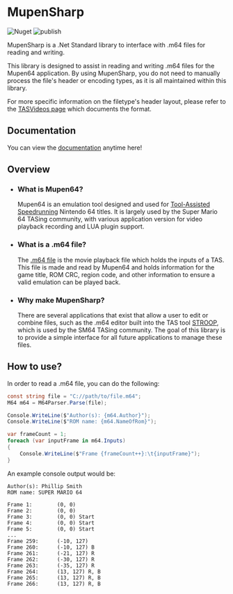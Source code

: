 # MupenSharp
![Nuget](https://img.shields.io/nuget/v/MupenSharp) ![publish](https://github.com/TimeTravelPenguin/MupenSharp/workflows/publish/badge.svg)

MupenSharp is a .Net Standard library to interface with .m64 files for reading and writing.

This library is designed to assist in reading and writing .m64 files for the Mupen64 application. By using MupenSharp, you do not need to manually process the file's header or encoding types, as it is all maintained within this library.

For more specific information on the filetype's header layout, please refer to the [TASVideos page](http://tasvideos.org/EmulatorResources/Mupen/M64.html) which documents the format.

## Documentation

You can view the [documentation](https://timetravelpenguin.github.io/MupenSharp/) anytime here!

## Overview

- ### What is Mupen64?

  Mupen64 is an emulation tool designed and used for [Tool-Assisted Speedrunning](https://en.wikipedia.org/wiki/Tool-assisted_speedrun) Nintendo 64 titles. It is largely used by the Super Mario 64 TASing community, with various application version for video playback recording and LUA plugin support.


- ### What is a .m64 file?

  The [.m64 file](http://tasvideos.org/EmulatorResources/Mupen/M64.html) is the movie playback file which holds the inputs of a TAS. This file is made and read by Mupen64 and holds information for the game title, ROM CRC, region code, and other information to ensure a valid emulation can be played back.


- ### Why make MupenSharp?

  There are several applications that exist that allow a user to edit or combine files, such as the .m64 editor built into the TAS tool [STROOP](https://github.com/SM64-TAS-ABC/STROOP), which is used by the SM64 TASing community. The goal of this library is to provide a simple interface for all future applications to manage these files.

## How to use?

In order to read a .m64 file, you can do the following:

```cs
const string file = "C://path/to/file.m64";
M64 m64 = M64Parser.Parse(file);

Console.WriteLine($"Author(s): {m64.Author}");
Console.WriteLine($"ROM name: {m64.NameOfRom}");

var frameCount = 1;
foreach (var inputFrame in m64.Inputs)
{
    Console.WriteLine($"Frame {frameCount++}:\t{inputFrame}");
}
```

An example console output would be:

```console
Author(s): Phillip Smith
ROM name: SUPER MARIO 64

Frame 1:        (0, 0)
Frame 2:        (0, 0)
Frame 3:        (0, 0) Start
Frame 4:        (0, 0) Start
Frame 5:        (0, 0) Start
...
Frame 259:      (-10, 127)
Frame 260:      (-10, 127) B
Frame 261:      (-21, 127) R
Frame 262:      (-30, 127) R
Frame 263:      (-35, 127) R
Frame 264:      (13, 127) R, B
Frame 265:      (13, 127) R, B
Frame 266:      (13, 127) R, B
```


